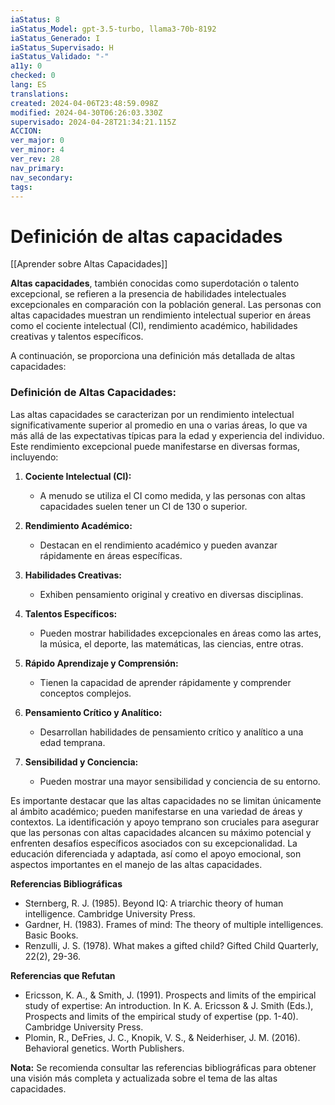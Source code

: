 ```yaml
---
iaStatus: 8
iaStatus_Model: gpt-3.5-turbo, llama3-70b-8192
iaStatus_Generado: I
iaStatus_Supervisado: H
iaStatus_Validado: "-"
a11y: 0
checked: 0
lang: ES
translations: 
created: 2024-04-06T23:48:59.098Z
modified: 2024-04-30T06:26:03.330Z
supervisado: 2024-04-28T21:34:21.115Z
ACCION: 
ver_major: 0
ver_minor: 4
ver_rev: 28
nav_primary: 
nav_secondary: 
tags:
---
```

# Definición de altas capacidades

[[Aprender sobre Altas Capacidades]]

**Altas capacidades**, también conocidas como superdotación o talento excepcional, se refieren a la presencia de habilidades intelectuales excepcionales en comparación con la población general. Las personas con altas capacidades muestran un rendimiento intelectual superior en áreas como el cociente intelectual (CI), rendimiento académico, habilidades creativas y talentos específicos.

A continuación, se proporciona una definición más detallada de altas capacidades:

### Definición de Altas Capacidades:

Las altas capacidades se caracterizan por un rendimiento intelectual significativamente superior al promedio en una o varias áreas, lo que va más allá de las expectativas típicas para la edad y experiencia del individuo. Este rendimiento excepcional puede manifestarse en diversas formas, incluyendo:

1. **Cociente Intelectual (CI):**
   - A menudo se utiliza el CI como medida, y las personas con altas capacidades suelen tener un CI de 130 o superior.

2. **Rendimiento Académico:**
   - Destacan en el rendimiento académico y pueden avanzar rápidamente en áreas específicas.

3. **Habilidades Creativas:**
   - Exhiben pensamiento original y creativo en diversas disciplinas.

4. **Talentos Específicos:**
   - Pueden mostrar habilidades excepcionales en áreas como las artes, la música, el deporte, las matemáticas, las ciencias, entre otras.

5. **Rápido Aprendizaje y Comprensión:**
   - Tienen la capacidad de aprender rápidamente y comprender conceptos complejos.

6. **Pensamiento Crítico y Analítico:**
   - Desarrollan habilidades de pensamiento crítico y analítico a una edad temprana.

7. **Sensibilidad y Conciencia:**
   - Pueden mostrar una mayor sensibilidad y conciencia de su entorno.

Es importante destacar que las altas capacidades no se limitan únicamente al ámbito académico; pueden manifestarse en una variedad de áreas y contextos. La identificación y apoyo temprano son cruciales para asegurar que las personas con altas capacidades alcancen su máximo potencial y enfrenten desafíos específicos asociados con su excepcionalidad. La educación diferenciada y adaptada, así como el apoyo emocional, son aspectos importantes en el manejo de las altas capacidades.

**Referencias Bibliográficas**

* Sternberg, R. J. (1985). Beyond IQ: A triarchic theory of human intelligence. Cambridge University Press.
* Gardner, H. (1983). Frames of mind: The theory of multiple intelligences. Basic Books.
* Renzulli, J. S. (1978). What makes a gifted child? Gifted Child Quarterly, 22(2), 29-36.

**Referencias que Refutan**

* Ericsson, K. A., & Smith, J. (1991). Prospects and limits of the empirical study of expertise: An introduction. In K. A. Ericsson & J. Smith (Eds.), Prospects and limits of the empirical study of expertise (pp. 1-40). Cambridge University Press.
* Plomin, R., DeFries, J. C., Knopik, V. S., & Neiderhiser, J. M. (2016). Behavioral genetics. Worth Publishers.

**Nota:** Se recomienda consultar las referencias bibliográficas para obtener una visión más completa y actualizada sobre el tema de las altas capacidades.
